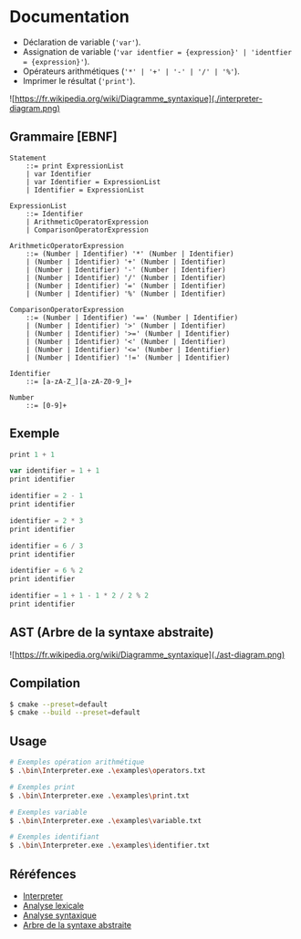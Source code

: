# Documentation

- Déclaration de variable (`'var'`).
- Assignation de variable (`'var identfier = {expression}' | 'identfier = {expression}'`).
- Opérateurs arithmétiques (`'*' | '+' | '-' | '/' | '%'`).
- Imprimer le résultat (`'print'`).

![https://fr.wikipedia.org/wiki/Diagramme_syntaxique](./interpreter-diagram.png)

## Grammaire [EBNF]

```ebnf
Statement
    ::= print ExpressionList
    | var Identifier
    | var Identifier = ExpressionList
    | Identifier = ExpressionList

ExpressionList
    ::= Identifier
    | ArithmeticOperatorExpression
    | ComparisonOperatorExpression

ArithmeticOperatorExpression
    ::= (Number | Identifier) '*' (Number | Identifier)
    | (Number | Identifier) '+' (Number | Identifier)
    | (Number | Identifier) '-' (Number | Identifier)
    | (Number | Identifier) '/' (Number | Identifier)
    | (Number | Identifier) '=' (Number | Identifier)
    | (Number | Identifier) '%' (Number | Identifier)

ComparisonOperatorExpression
    ::= (Number | Identifier) '==' (Number | Identifier)
    | (Number | Identifier) '>' (Number | Identifier)
    | (Number | Identifier) '>=' (Number | Identifier)
    | (Number | Identifier) '<' (Number | Identifier)
    | (Number | Identifier) '<=' (Number | Identifier)
    | (Number | Identifier) '!=' (Number | Identifier)

Identifier
    ::= [a-zA-Z_][a-zA-Z0-9_]+

Number
    ::= [0-9]+
```

## Exemple

```js
print 1 + 1

var identifier = 1 + 1
print identifier

identifier = 2 - 1
print identifier

identifier = 2 * 3
print identifier

identifier = 6 / 3
print identifier

identifier = 6 % 2
print identifier

identifier = 1 + 1 - 1 * 2 / 2 % 2
print identifier
```

## AST (Arbre de la syntaxe abstraite)

![https://fr.wikipedia.org/wiki/Diagramme_syntaxique](./ast-diagram.png)

## Compilation

```bash
$ cmake --preset=default
$ cmake --build --preset=default
```

## Usage
```bash
# Exemples opération arithmétique
$ .\bin\Interpreter.exe .\examples\operators.txt

# Exemples print
$ .\bin\Interpreter.exe .\examples\print.txt

# Exemples variable
$ .\bin\Interpreter.exe .\examples\variable.txt

# Exemples identifiant
$ .\bin\Interpreter.exe .\examples\identifier.txt
```

## Réréfences

- [Interpreter](https://fr.wikipedia.org/wiki/Interpr%C3%A8te_(informatique))
- [Analyse lexicale](https://fr.wikipedia.org/wiki/Analyse_lexicale)
- [Analyse syntaxique](https://fr.wikipedia.org/wiki/Analyse_syntaxique)
- [Arbre de la syntaxe abstraite](https://fr.wikipedia.org/wiki/Arbre_de_la_syntaxe_abstraite)
